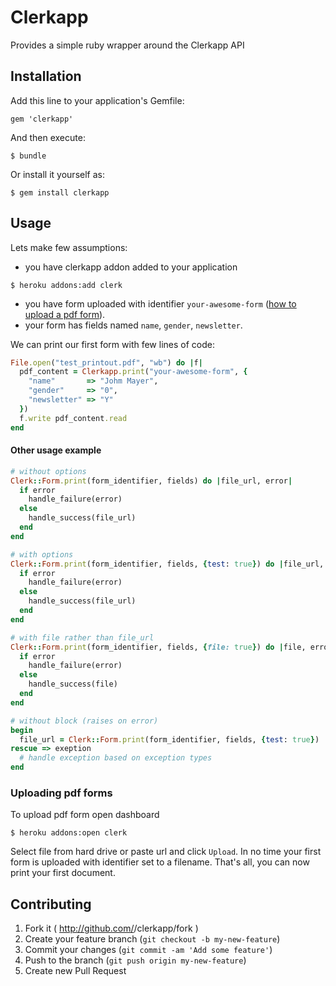 # Clerkapp

Provides a simple ruby wrapper around the Clerkapp API

## Installation

Add this line to your application's Gemfile:

    gem 'clerkapp'

And then execute:

    $ bundle

Or install it yourself as:

    $ gem install clerkapp

## Usage

Lets make few assumptions:

- you have clerkapp addon added to your application
```term
$ heroku addons:add clerk
```
- you have form uploaded with identifier `your-awesome-form` ([how to upload a pdf form](#uploading-pdf-forms)).
- your form has fields named `name`, `gender`, `newsletter`.

We can print our first form with few lines of code:
```ruby
File.open("test_printout.pdf", "wb") do |f|
  pdf_content = Clerkapp.print("your-awesome-form", {
    "name"       => "Johm Mayer",
    "gender"     => "0",
    "newsletter" => "Y"
  })
  f.write pdf_content.read
end
```

#### Other usage example

```ruby
# without options
Clerk::Form.print(form_identifier, fields) do |file_url, error|
  if error
    handle_failure(error)
  else
    handle_success(file_url)
  end
end
```

```ruby
# with options
Clerk::Form.print(form_identifier, fields, {test: true}) do |file_url, error|
  if error
    handle_failure(error)
  else
    handle_success(file_url)
  end
end
```

```ruby
# with file rather than file_url
Clerk::Form.print(form_identifier, fields, {file: true}) do |file, error|
  if error
    handle_failure(error)
  else
    handle_success(file)
  end
end
```

```ruby
# without block (raises on error)
begin
  file_url = Clerk::Form.print(form_identifier, fields, {test: true})
rescue => exeption
  # handle exception based on exception types
end
```

### Uploading pdf forms

To upload pdf form open dashboard

```term
$ heroku addons:open clerk
```

Select file from hard drive or paste url and click `Upload`. In no time your first form is uploaded with identifier set to a filename. That's all, you can now print your first document.

## Contributing

1. Fork it ( http://github.com/<my-github-username>/clerkapp/fork )
2. Create your feature branch (`git checkout -b my-new-feature`)
3. Commit your changes (`git commit -am 'Add some feature'`)
4. Push to the branch (`git push origin my-new-feature`)
5. Create new Pull Request
